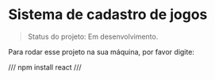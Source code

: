 <h1> Sistema de cadastro de jogos </h1>

> Status do projeto: Em desenvolvimento.

Para rodar esse projeto na sua máquina, por favor digite: 

///
npm install react
///
